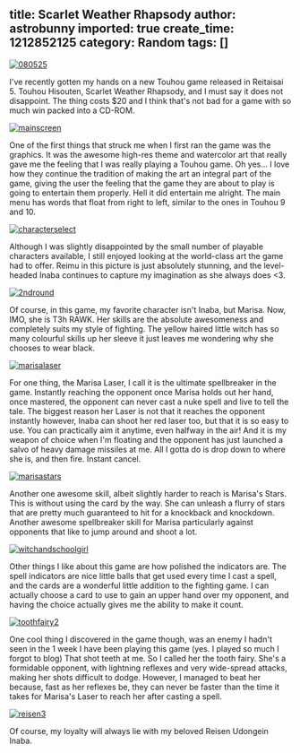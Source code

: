 title: Scarlet Weather Rhapsody
author: astrobunny
imported: true
create_time: 1212852125
category: Random
tags: []
---
 [![](wp-uploads/2008/06/080525.jpg "080525")](/images/wp-uploads/2008/06/080525.jpg)  
  
I've recently gotten my hands on a new Touhou game released in Reitaisai 5. Touhou Hisouten, Scarlet Weather Rhapsody, and I must say it does not disappoint. The thing costs $20 and I think that's not bad for a game with so much win packed into a CD-ROM.  
  
<!--more-->  
  
 [![](wp-uploads/2008/06/mainscreen-500x375.png "mainscreen")](/images/wp-uploads/2008/06/mainscreen.png)  
  
One of the first things that struck me when I first ran the game was the graphics. It was the awesome high-res theme and watercolor art that really gave me the feeling that I was really playing a Touhou game. Oh yes... I love how they continue the tradition of making the art an integral part of the game, giving the user the feeling that the game they are about to play is going to entertain them properly. Hell it did entertain me alright. The main menu has words that float from right to left, similar to the ones in Touhou 9 and 10.  
  
 [![](wp-uploads/2008/06/characterselect-500x375.png "characterselect")](/images/wp-uploads/2008/06/characterselect.png)  
  
Although I was slightly disappointed by the small number of playable characters available, I still enjoyed looking at the world-class art the game had to offer. Reimu in this picture is just absolutely stunning, and the level-headed Inaba continues to capture my imagination as she always does \<3.  
  
 [![](wp-uploads/2008/06/2ndround-500x375.png "2ndround")](/images/wp-uploads/2008/06/2ndround.png)  
  
Of course, in this game, my favorite character isn't Inaba, but Marisa. Now, IMO, she is T3h RAWK. Her skills are the absolute awesomeness and completely suits my style of fighting. The yellow haired little witch has so many colourful skills up her sleeve it just leaves me wondering why she chooses to wear black.  
  
 [![](wp-uploads/2008/06/marisalaser-500x375.png "marisalaser")](/images/wp-uploads/2008/06/marisalaser.png)  
  
For one thing, the Marisa Laser, I call it is the ultimate spellbreaker in the game. Instantly reaching the opponent once Marisa holds out her hand, once mastered, the opponent can never cast a nuke spell and live to tell the tale. The biggest reason her Laser is not that it reaches the opponent instantly however, Inaba can shoot her red laser too, but that it is so easy to use. You can practically aim it anytime, even halfway in the air! And it is my weapon of choice when I'm floating and the opponent has just launched a salvo of heavy damage missiles at me. All I gotta do is drop down to where she is, and then fire. Instant cancel.  
  
 [![](wp-uploads/2008/06/marisastars-500x375.png "marisastars")](/images/wp-uploads/2008/06/marisastars.png)  
  
Another one awesome skill, albeit slightly harder to reach is Marisa's Stars. This is without using the card by the way. She can unleash a flurry of stars that are pretty much guaranteed to hit for a knockback and knockdown. Another awesome spellbreaker skill for Marisa particularly against opponents that like to jump around and shoot a lot.  
  
 [![](wp-uploads/2008/06/witchandschoolgirl-500x375.png "witchandschoolgirl")](/images/wp-uploads/2008/06/witchandschoolgirl.png)  
  
Other things I like about this game are how polished the indicators are. The spell indicators are nice little balls that get used every time I cast a spell, and the cards are a wonderful little addition to the fighting game. I can actually choose a card to use to gain an upper hand over my opponent, and having the choice actually gives me the ability to make it count.  
  
 [![](wp-uploads/2008/06/toothfairy2-500x375.png "toothfairy2")](/images/wp-uploads/2008/06/toothfairy2.png)  
  
One cool thing I discovered in the game though, was an enemy I hadn't seen in the 1 week I have been playing this game (yes. I played so much I forgot to blog) That shot teeth at me. So I called her the tooth fairy. She's a formidable opponent, with lightning reflexes and very wide-spread attacks, making her shots difficult to dodge. However, I managed to beat her because, fast as her reflexes be, they can never be faster than the time it takes for Marisa's Laser to reach her after casting a spell.  
  
 [![](wp-uploads/2008/06/reisen3-500x375.png "reisen3")](/images/wp-uploads/2008/06/reisen3.png)  
  
Of course, my loyalty will always lie with my beloved Reisen Udongein Inaba.